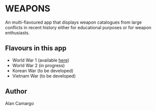 # WEAPONS

An multi-flavoured app that displays weapon catalogues from large conflicts in recent history
either for educational purposes or for weapon enthusiasts.

## Flavours in this app

- World War 1 (available [here](https://play.google.com/store/apps/details?id=com.alancamargo.weapons.ww1))
- World War 2 (in progress)
- Korean War (to be developed)
- Vietnam War (to be developed)

## Author

Alan Camargo
